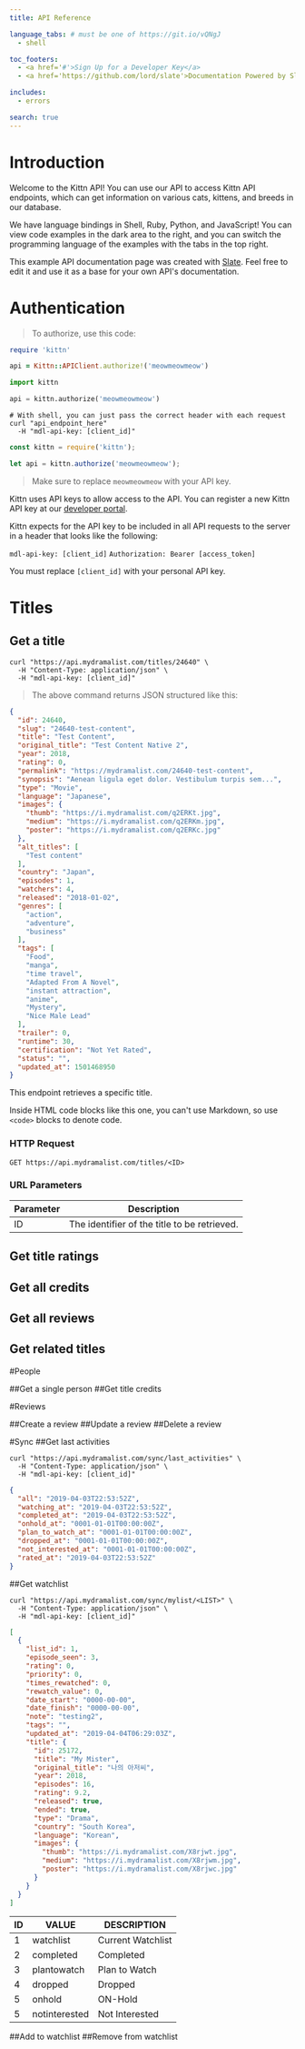 ```yaml
---
title: API Reference

language_tabs: # must be one of https://git.io/vQNgJ
  - shell

toc_footers:
  - <a href='#'>Sign Up for a Developer Key</a>
  - <a href='https://github.com/lord/slate'>Documentation Powered by Slate</a>

includes:
  - errors

search: true
---
```


# Introduction

Welcome to the Kittn API! You can use our API to access Kittn API endpoints, which can get information on various cats, kittens, and breeds in our database.

We have language bindings in Shell, Ruby, Python, and JavaScript! You can view code examples in the dark area to the right, and you can switch the programming language of the examples with the tabs in the top right.

This example API documentation page was created with [Slate](https://github.com/lord/slate). Feel free to edit it and use it as a base for your own API's documentation.

# Authentication

> To authorize, use this code:

```ruby
require 'kittn'

api = Kittn::APIClient.authorize!('meowmeowmeow')
```

```python
import kittn

api = kittn.authorize('meowmeowmeow')
```

```shell
# With shell, you can just pass the correct header with each request
curl "api_endpoint_here"
  -H "mdl-api-key: [client_id]"
```

```javascript
const kittn = require('kittn');

let api = kittn.authorize('meowmeowmeow');
```

> Make sure to replace `meowmeowmeow` with your API key.

Kittn uses API keys to allow access to the API. You can register a new Kittn API key at our [developer portal](http://example.com/developers).

Kittn expects for the API key to be included in all API requests to the server in a header that looks like the following:

`mdl-api-key: [client_id]`
`Authorization: Bearer [access_token]`

<aside class="notice">
You must replace <code>[client_id]</code> with your personal API key.
</aside>

# Titles

## Get a title

```shell
curl "https://api.mydramalist.com/titles/24640" \
  -H "Content-Type: application/json" \
  -H "mdl-api-key: [client_id]"
```

> The above command returns JSON structured like this:

```json
{
  "id": 24640,
  "slug": "24640-test-content",
  "title": "Test Content",
  "original_title": "Test Content Native 2",
  "year": 2018,
  "rating": 0,
  "permalink": "https://mydramalist.com/24640-test-content",
  "synopsis": "Aenean ligula eget dolor. Vestibulum turpis sem...",
  "type": "Movie",
  "language": "Japanese",
  "images": {
    "thumb": "https://i.mydramalist.com/q2ERKt.jpg",
    "medium": "https://i.mydramalist.com/q2ERKm.jpg",
    "poster": "https://i.mydramalist.com/q2ERKc.jpg"
  },
  "alt_titles": [
    "Test content"
  ],
  "country": "Japan",
  "episodes": 1,
  "watchers": 4,
  "released": "2018-01-02",
  "genres": [
    "action",
    "adventure",
    "business"
  ],
  "tags": [
    "Food",
    "manga",
    "time travel",
    "Adapted From A Novel",
    "instant attraction",
    "anime",
    "Mystery",
    "Nice Male Lead"
  ],
  "trailer": 0,
  "runtime": 30,
  "certification": "Not Yet Rated",
  "status": "",
  "updated_at": 1501468950
}
```

This endpoint retrieves a specific title.

<aside class="warning">Inside HTML code blocks like this one, you can't use Markdown, so use <code>&lt;code&gt;</code> blocks to denote code.</aside>

### HTTP Request

`GET https://api.mydramalist.com/titles/<ID>`

### URL Parameters

Parameter | Description
--------- | -----------
ID | The identifier of the title to be retrieved.

## Get title ratings
## Get all credits
## Get all reviews
## Get related titles

#People

##Get a single person
##Get title credits

#Reviews

##Create a review
##Update a review
##Delete a review

#Sync
##Get last activities

```shell
curl "https://api.mydramalist.com/sync/last_activities" \
  -H "Content-Type: application/json" \
  -H "mdl-api-key: [client_id]"
```

```json
{
  "all": "2019-04-03T22:53:52Z",
  "watching_at": "2019-04-03T22:53:52Z",
  "completed_at": "2019-04-03T22:53:52Z",
  "onhold_at": "0001-01-01T00:00:00Z",
  "plan_to_watch_at": "0001-01-01T00:00:00Z",
  "dropped_at": "0001-01-01T00:00:00Z",
  "not_interested_at": "0001-01-01T00:00:00Z",
  "rated_at": "2019-04-03T22:53:52Z"
}
```
##Get watchlist

```shell
curl "https://api.mydramalist.com/sync/mylist/<LIST>" \
  -H "Content-Type: application/json" \
  -H "mdl-api-key: [client_id]"
```

```json
[
  {
    "list_id": 1,
    "episode_seen": 3,
    "rating": 0,
    "priority": 0,
    "times_rewatched": 0,
    "rewatch_value": 0,
    "date_start": "0000-00-00",
    "date_finish": "0000-00-00",
    "note": "testing2",
    "tags": "",
    "updated_at": "2019-04-04T06:29:03Z",
    "title": {
      "id": 25172,
      "title": "My Mister",
      "original_title": "나의 아저씨",
      "year": 2018,
      "episodes": 16,
      "rating": 9.2,
      "released": true,
      "ended": true,
      "type": "Drama",
      "country": "South Korea",
      "language": "Korean",
      "images": {
        "thumb": "https://i.mydramalist.com/X8rjwt.jpg",
        "medium": "https://i.mydramalist.com/X8rjwm.jpg",
        "poster": "https://i.mydramalist.com/X8rjwc.jpg"
      }
    }
  }
]
```

ID | VALUE         |  DESCRIPTION
-- | ------------- |  -----------------
1  | watchlist     |  Current Watchlist
2  | completed     |  Completed
3  | plantowatch   |  Plan to Watch
4  | dropped       |  Dropped
5  | onhold        |  ON-Hold
5  | notinterested |  Not Interested


##Add to watchlist
##Remove from watchlist
